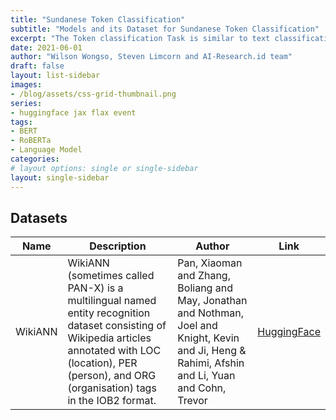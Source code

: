 ```yaml
---
title: "Sundanese Token Classification"
subtitle: "Models and its Dataset for Sundanese Token Classification"
excerpt: "The Token classification Task is similar to text classification, except each token within the text receives a prediction. A common use of this task is Named Entity Recognition (NER)."
date: 2021-06-01
author: "Wilson Wongso, Steven Limcorn and AI-Research.id team"
draft: false
layout: list-sidebar
images:
- /blog/assets/css-grid-thumbnail.png
series:
- huggingface jax flax event
tags:
- BERT
- RoBERTa
- Language Model
categories:
# layout options: single or single-sidebar
layout: single-sidebar
---
```


## Datasets

| Name    | Description                                                                                                                                                                                                       | Author                                                                                                                                            | Link                                                   |
| ------- | ----------------------------------------------------------------------------------------------------------------------------------------------------------------------------------------------------------------- | ------------------------------------------------------------------------------------------------------------------------------------------------- | ------------------------------------------------------ |
| WikiANN | WikiANN (sometimes called PAN-X) is a multilingual named entity recognition dataset consisting of Wikipedia articles annotated with LOC (location), PER (person), and ORG (organisation) tags in the IOB2 format. | Pan, Xiaoman and Zhang, Boliang and May, Jonathan and Nothman, Joel and Knight, Kevin and Ji, Heng & Rahimi, Afshin and Li, Yuan and Cohn, Trevor | [HuggingFace](https://huggingface.co/datasets/wikiann) |
